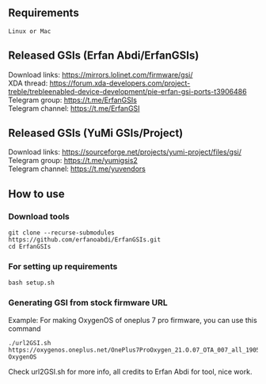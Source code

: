 ## Requirements
    Linux or Mac

## Released GSIs (Erfan Abdi/ErfanGSIs)
Download links: https://mirrors.lolinet.com/firmware/gsi/  
XDA thread: https://forum.xda-developers.com/project-treble/trebleenabled-device-development/pie-erfan-gsi-ports-t3906486  
Telegram group: https://t.me/ErfanGSIs  
Telegram channel: https://t.me/ErfanGSI  

## Released GSIs (YuMi GSIs/Project)
Download links: https://sourceforge.net/projects/yumi-project/files/gsi/  
Telegram group: https://t.me/yumigsis2  
Telegram channel: https://t.me/yuvendors  

## How to use

### Download tools
```
git clone --recurse-submodules https://github.com/erfanoabdi/ErfanGSIs.git
cd ErfanGSIs
```

### For setting up requirements
    bash setup.sh

### Generating GSI from stock firmware URL
Example: For making OxygenOS of oneplus 7 pro firmware, you can use this command
```
./url2GSI.sh https://oxygenos.oneplus.net/OnePlus7ProOxygen_21.O.07_OTA_007_all_1905120542_fc480574576b4843.zip OxygenOS
```
Check url2GSI.sh for more info, all credits to Erfan Abdi for tool, nice work.

